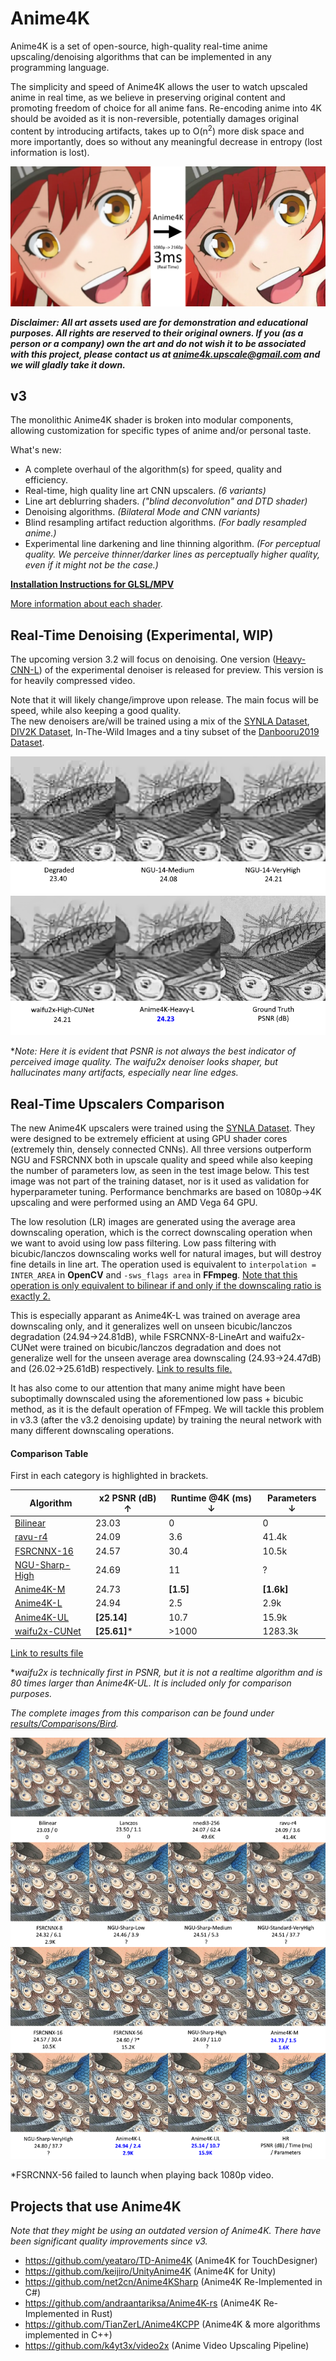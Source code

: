 # Anime4K

Anime4K is a set of open-source, high-quality real-time anime upscaling/denoising algorithms that can be implemented in any programming language.

The simplicity and speed of Anime4K allows the user to watch upscaled anime in real time, as we believe in preserving original content and promoting freedom of choice for all anime fans. Re-encoding anime into 4K should be avoided as it is non-reversible, potentially damages original content by introducing artifacts, takes up to O(n<sup>2</sup>) more disk space and more importantly, does so without any meaningful decrease in entropy (lost information is lost).


![Thumbnail Image](results/Main.png?raw=true)

***Disclaimer: All art assets used are for demonstration and educational purposes. All rights are reserved to their original owners. If you (as a person or a company) own the art and do not wish it to be associated with this project, please contact us at 	anime4k.upscale@gmail.com and we will gladly take it down.***


## v3
The monolithic Anime4K shader is broken into modular components, allowing customization for specific types of anime and/or personal taste.

What's new:
 - A complete overhaul of the algorithm(s) for speed, quality and efficiency.
 - Real-time, high quality line art CNN upscalers. *(6 variants)*
 - Line art deblurring shaders. *("blind deconvolution" and DTD shader)*
 - Denoising algorithms. *(Bilateral Mode and CNN variants)*
 - Blind resampling artifact reduction algorithms. *(For badly resampled anime.)*
 - Experimental line darkening and line thinning algorithm. *(For perceptual quality. We perceive thinner/darker lines as perceptually higher quality, even if it might not be the case.)*
 
**[Installation Instructions for GLSL/MPV](GLSL_Instructions.md)**  

[More information about each shader](https://github.com/bloc97/Anime4K/wiki).

## Real-Time Denoising (Experimental, WIP)
The upcoming version 3.2 will focus on denoising. One version ([Heavy-CNN-L](https://github.com/bloc97/Anime4K/blob/master/glsl/Denoise/Anime4K_Denoise_Heavy_CNN_L.glsl)) of the experimental denoiser is released for preview. This version is for heavily compressed video. 

Note that it will likely change/improve upon release. The main focus will be speed, while also keeping a good quality.  
The new denoisers are/will be trained using a mix of the [SYNLA Dataset](https://github.com/bloc97/SYNLA-Dataset), [DIV2K Dataset](https://data.vision.ee.ethz.ch/cvl/DIV2K/), In-The-Wild Images and a tiny subset of the [Danbooru2019 Dataset](https://www.gwern.net/Danbooru2019).


![Comparison](results/Comparisons/Bird_Denoise/Compare.png?raw=true)

\**Note: Here it is evident that PSNR is not always the best indicator of perceived image quality. The waifu2x denoiser looks shaper, but hallucinates many artifacts, especially near line edges.*


## Real-Time Upscalers Comparison

The new Anime4K upscalers were trained using the [SYNLA Dataset](https://github.com/bloc97/SYNLA-Dataset). They were designed to be extremely efficient at using GPU shader cores (extremely thin, densely connected CNNs). All three versions outperform NGU and FSRCNNX both in upscale quality and speed while also keeping the number of parameters low, as seen in the test image below. This test image was not part of the training dataset, nor is it used as validation for hyperparameter tuning. Performance benchmarks are based on 1080p->4K upscaling and were performed using an AMD Vega 64 GPU.

The low resolution (LR) images are generated using the average area downscaling operation, which is the correct downscaling operation when we want to avoid using low pass filtering. Low pass filtering with bicubic/lanczos downscaling works well for natural images, but will destroy fine details in line art. The operation used is equivalent to `interpolation = INTER_AREA` in **OpenCV** and `-sws_flags area` in **FFmpeg**. <ins>Note that this operation is only equivalent to bilinear if and only if the downscaling ratio is exactly 2.</ins>

This is especially apparant as Anime4K-L was trained on average area downscaling only, and it generalizes well on unseen bicubic/lanczos degradation (24.94->24.81dB), while FSRCNNX-8-LineArt and waifu2x-CUNet were trained on bicubic/lanczos degradation and does not generalize well for the unseen average area downscaling (24.93->24.47dB) and (26.02->25.61dB) respectively. [Link to results file.](https://github.com/bloc97/Anime4K/blob/master/results/Comparisons/Bird_FFmpeg/RESULTS.txt)

It has also come to our attention that many anime might have been suboptimally downscaled using the aforementioned low pass + bicubic method, as it is the default operation of FFmpeg. We will tackle this problem in v3.3 (after the v3.2 denoising update) by training the neural network with many different downscaling operations.

#### Comparison Table
First in each category is highlighted in brackets.

Algorithm | x2 PSNR (dB) ↑ | Runtime @4K (ms) ↓ | Parameters ↓
-- | -- | -- | --
[Bilinear](results/Comparisons/Bird/Bilinear.png) | 23.03 | 0 | 0
[ravu-r4](results/Comparisons/Bird/ravu-r4.png) | 24.09 | 3.6 | 41.4k
[FSRCNNX-16](results/Comparisons/Bird/FSRCNNX-16.png) | 24.57 | 30.4 | 10.5k
[NGU-Sharp-High](results/Comparisons/Bird/NGU-Sharp-High.png) | 24.69 | 11 | ?
[Anime4K-M](results/Comparisons/Bird/Anime4K-M.png) | 24.73 | **[1.5]** | **[1.6k]**
[Anime4K-L](results/Comparisons/Bird/Anime4K-L.png) | 24.94 | 2.5 | 2.9k
[Anime4K-UL](results/Comparisons/Bird/Anime4K-UL.png) | **[25.14]** | 10.7 | 15.9k
[waifu2x-CUNet](results/Comparisons/Bird/waifu2x-CUNet.png) | **[25.61]**\* | >1000 | 1283.3k

[Link to results file](https://github.com/bloc97/Anime4K/blob/master/results/Comparisons/Bird/RESULTS.txt)

\**waifu2x is technically first in PSNR, but it is not a realtime algorithm and is 80 times larger than Anime4K-UL. It is included only for comparison purposes.*

*The complete images from this comparison can be found under [results/Comparisons/Bird](results/Comparisons/Bird).*

![Comparison](results/Comparisons/Bird/Compare.png?raw=true)

\*FSRCNNX-56 failed to launch when playing back 1080p video.  

## Projects that use Anime4K
*Note that they might be using an outdated version of Anime4K. There have been significant quality improvements since v3.*
 - https://github.com/yeataro/TD-Anime4K (Anime4K for TouchDesigner)
 - https://github.com/keijiro/UnityAnime4K (Anime4K for Unity)
 - https://github.com/net2cn/Anime4KSharp (Anime4K Re-Implemented in C#)
 - https://github.com/andraantariksa/Anime4K-rs (Anime4K Re-Implemented in Rust)
 - https://github.com/TianZerL/Anime4KCPP (Anime4K & more algorithms implemented in C++)
 - https://github.com/k4yt3x/video2x (Anime Video Upscaling Pipeline)
